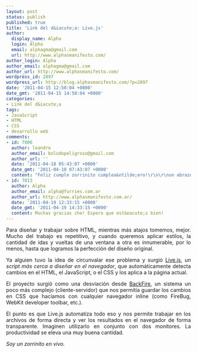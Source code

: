 ```yaml
---
layout: post
status: publish
published: true
title: 'Link del d&iacute;a: Live.js'
author:
  display_name: Alpha
  login: Alpha
  email: alphagma@gmail.com
  url: http://www.alphasmanifesto.com/
author_login: Alpha
author_email: alphagma@gmail.com
author_url: http://www.alphasmanifesto.com/
wordpress_id: 2897
wordpress_url: http://blog.alphasmanifesto.com/?p=2897
date: '2011-04-15 12:50:04 +0000'
date_gmt: '2011-04-15 14:50:04 +0000'
categories:
- Link del d&iacute;a
tags:
- JavaScript
- HTML
- CSS
- desarrollo web
comments:
- id: 7806
  author: leandro
  author_email: boludopeligroso@gmail.com
  author_url: ''
  date: '2011-04-18 05:43:07 +0000'
  date_gmt: '2011-04-18 07:43:07 +0000'
  content: "Feliz cumple zorrinito cumplea&ntilde;ero!\r\n\r\nun abrazo!"
- id: 7813
  author: Alpha
  author_email: alpha@furries.com.ar
  author_url: http://www.alphasmanifesto.com.ar/
  date: '2011-04-19 12:33:15 +0000'
  date_gmt: '2011-04-19 14:33:15 +0000'
  content: Muchas gracias che! Espero que est&eacute;s bien!
---
```

<p style="text-align: justify;">Para dise&ntilde;ar y trabajar sobre HTML, mientras m&aacute;s atajos tomemos, mejor. Mucho del trabajo es repetitivo, y cuando queremos aplicar estilos, la cantidad de idas y vueltas de una ventana a otra es innumerable, por lo menos, hasta que logramos la perfecci&oacute;n del dise&ntilde;o original.</p>
<p style="text-align: justify;">Ya alguien tuvo la idea de circunvalar ese problema y surgi&oacute; <a href="http://livejs.com/">Live.js</a>, <em>un script m&aacute;s cerca a dise&ntilde;ar en el navegador</em>, que autom&aacute;ticamente detecta cambios en el HTML, el JavaScript, o el CSS y los aplica a la p&aacute;gina actual.</p>
<p style="text-align: justify;">El proyecto surgi&oacute; como una desviaci&oacute;n desde <a href="http://code.google.com/p/backfire/">BackFire</a>, un sistema un poco m&aacute;s complejo (cliente-servidor) que nos permit&iacute;a guardar los cambios en CSS que hac&iacute;amos con cualquier navegador inline (como FireBug, WebKit developer toolbar, etc.).</p>
<p style="text-align: justify;">El punto es que Live.js automatiza todo eso y nos permite trabajar en los archivos de forma directa y ver los resultados en el navegador de forma transparente. Imaginen utilizarlo en conjunto con dos monitores. La productividad se eleva una muy buena cantidad.</p>
<p style="text-align: justify;"><em>Soy un zorrinito en vivo.</em></p>
